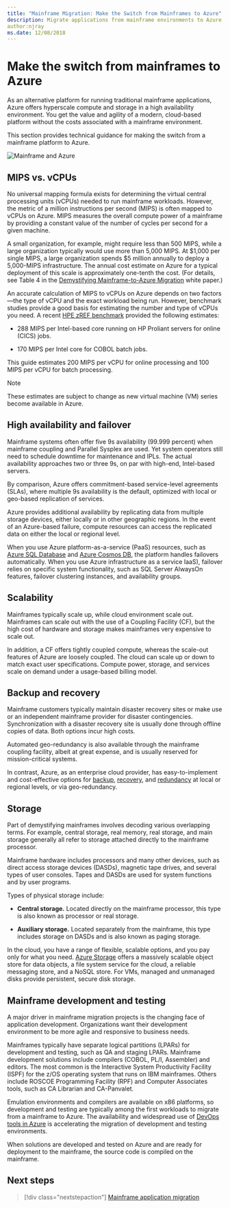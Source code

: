 ```yaml
---
title: "Mainframe Migration: Make the Switch from Mainframes to Azure"
description: Migrate applications from mainframe environments to Azure, a proven, highly available, and scalable infrastructure for systems that currently run on mainframes. 
author:njray
ms.date: 12/08/2018
---
```


# Make the switch from mainframes to Azure

As an alternative platform for running traditional mainframe applications, Azure offers hyperscale compute and storage in a high availability environment. You get the value and agility of a modern, cloud-based platform without the costs associated with a mainframe environment.

This section provides technical guidance for making the switch from a mainframe platform to Azure.

![Mainframe and Azure](media/make-the-switchpng)

## MIPS vs. vCPUs

No universal mapping formula exists for determining the virtual central processing units (vCPUs) needed to run mainframe workloads. However, the metric of a million instructions per second (MIPS) is often mapped to vCPUs on Azure. MIPS measures the overall compute power of a mainframe by providing a constant value of the number of cycles per second for a given machine.

A small organization, for example, might require less than 500 MIPS, while a large organization typically would use more than 5,000 MIPS. At \$1,000 per single MIPS, a large organization spends \$5 million annually to deploy a 5,000-MIPS infrastructure. The annual cost estimate on Azure for a typical deployment of this scale is approximately one-tenth the cost. (For details, see Table 4 in the [Demystifying Mainframe-to-Azure
Migration](https://azure.microsoft.com/en-us/resources/demystifying-mainframe-to-azure-migration/en-us/)
white paper.)

An accurate calculation of MIPS to vCPUs on Azure depends on two factors—the type of vCPU and the exact workload being run. However, benchmark studies provide a good basis for estimating the number and type of vCPUs you need. A recent [HPE zREF
benchmark](https://h20195.www2.hpe.com/v2/getpdf.aspx/4aa4-2452enw.pdf) provided the following estimates:

-   288 MIPS per Intel-based core running on HP Proliant servers for online (CICS) jobs.

-   170 MIPS per Intel core for COBOL batch jobs.

This guide estimates 200 MIPS per vCPU for online processing and 100 MIPS per vCPU for batch processing.

> [!NOTE]
> These estimates are subject to change as new virtual machine (VM) series become available in Azure.

## High availability and failover

Mainframe systems often offer five 9s availability (99.999 percent) when mainframe coupling and Parallel Sysplex are used. Yet system operators still need to schedule downtime for maintenance and IPLs. The actual availability approaches two or three 9s, on par with high-end, Intel-based servers.

By comparison, Azure offers commitment-based service-level agreements (SLAs), where multiple 9s availability is the default, optimized with local or geo-based replication of services.

Azure provides additional availability by replicating data from multiple storage devices, either locally or in other geographic regions. In the event of an Azure-based failure, compute resources can access the replicated data on either
the local or regional level.

When you use Azure platform-as-a-service (PaaS) resources, such as [Azure SQL Database](/azure/sql-database/sql-database-technical-overview)
and [Azure Cosmos DB](/azure/cosmos-db/introduction), the platform handles failovers automatically. When you use Azure infrastructure as a service IaaS), failover relies on specific system functionality, such as SQL Server AlwaysOn features, failover clustering instances, and availability groups.

## Scalability

Mainframes typically scale up, while cloud environment scale out. Mainframes can scale out with the use of a Coupling Facility (CF), but the high cost of hardware and storage makes mainframes very expensive to scale out.

In addition, a CF offers tightly coupled compute, whereas the scale-out features of Azure are loosely coupled. The cloud can scale up or down to match exact user specifications. Compute power, storage, and services scale on demand under a usage-based billing model.

## Backup and recovery

Mainframe customers typically maintain disaster recovery sites or make use or an independent mainframe provider for disaster contingencies. Synchronization with a disaster recovery site is usually done through offline copies of data. Both options incur high costs.

Automated geo-redundancy is also available through the mainframe coupling facility, albeit at great expense, and is usually  reserved for mission-critical systems.

In contrast, Azure, as an enterprise cloud provider, has easy-to-implement and cost-effective options for [backup](/azure/backup/backup-introduction-to-azure-backup), [recovery](/azure/site-recovery/site-recovery-overview), and [redundancy](/azure/storage/common/storage-redundancy) at local or regional levels, or via geo-redundancy.

## Storage

Part of demystifying mainframes involves decoding various overlapping terms. For example, central storage, real memory, real storage, and main storage generally all refer to storage attached directly to the mainframe processor.

Mainframe hardware includes processors and many other devices, such as direct access storage devices (DASDs), magnetic tape drives, and several types of user consoles. Tapes and DASDs are used for system functions and by user programs.

Types of physical storage include:

-   **Central storage.** Located directly on the mainframe processor, this type is also known as processor or real storage.

-   **Auxiliary storage.** Located separately from the mainframe, this type includes storage on DASDs and is also known as paging storage.

In the cloud, you have a range of flexible, scalable options, and you pay only for what you need. [Azure Storage](/azure/storage/common/storage-introduction) offers a massively scalable object store for data objects, a file system service
for the cloud, a reliable messaging store, and a NoSQL store. For VMs, managed and unmanaged disks provide persistent, secure disk storage.

## Mainframe development and testing

A major driver in mainframe migration projects is the changing face of application development. Organizations want their development environment to be more agile and responsive to business needs.

Mainframes typically have separate logical partitions (LPARs) for development and testing, such as QA and staging LPARs. Mainframe development solutions include compilers (COBOL, PL/I, Assembler) and editors. The most common is the Interactive System Productivity Facility (ISPF) for the z/OS operating system that runs on IBM mainframes. Others include ROSCOE Programming Facility (RPF) and Computer Associates tools, such as CA Librarian and CA-Panvalet.

Emulation environments and compilers are available on x86 platforms, so development and testing are typically among the first workloads to migrate from a mainframe to Azure. The availability and widespread use of [DevOps tools in Azure](https://azure.microsoft.com/solutions/devops/) is accelerating the migration of development and testing environments.

When solutions are developed and tested on Azure and are ready for deployment to the mainframe, the source code is compiled on the mainframe.

## Next steps

> [!div class="nextstepaction"]
> [Mainframe application migration](application-strategies.md)

